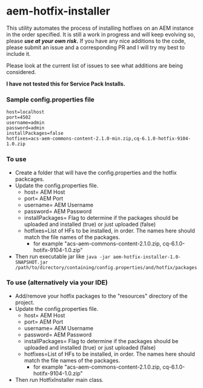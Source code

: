 # aem-hotfix-installer
This utility automates the process of installing hotfixes on an AEM instance in the order specified.
It is still a work in progress and will keep evolving so, please **_use at your own risk._**
If you have any nice additions to the code, please submit an issue and a corresponding PR and I will try my best to include it.

Please look at the current list of issues to see what additions are being considered.

**I have not tested this for Service Pack Installs.**

### Sample config.properties file
```
host=localhost
port=4502
username=admin
password=admin
installPackages=false
hotfixes=acs-aem-commons-content-2.1.0-min.zip,cq-6.1.0-hotfix-9104-1.0.zip
```


### To use
* Create a folder that will have the config.properties and the hotfix packcages.
* Update the config.properties file.
    * host= AEM Host
    * port= AEM Port
    * username= AEM Username
    * password= AEM Password
    * installPackages= Flag to determine if the packages should be uploaded and installed (true) or just uploaded (false)
    * hotfixes=List of HFs to be installed, in order. The names here should match the file names of the packages.
        * for example "acs-aem-commons-content-2.1.0.zip, cq-6.1.0-hotifx-9104-1.0.zip"
* Then run executable jar like `java -jar aem-hotfix-installer-1.0-SNAPSHOT.jar /path/to/directory/containing/config.properties/and/hotfix/packages`

### To use (alternatively via your IDE)
* Add/remove your hotfix packages to the "resources" directory of the project.
* Update the config.properties file.
    * host= AEM Host
    * port= AEM Port
    * username= AEM Username
    * password= AEM Password
    * installPackages= Flag to determine if the packages should be uploaded and installed (true) or just uploaded (false)
    * hotfixes=List of HFs to be installed, in order. The names here should match the file names of the packages.
        * for example "acs-aem-commons-content-2.1.0.zip, cq-6.1.0-hotifx-9104-1.0.zip"
* Then run HotfixInstaller main class.

